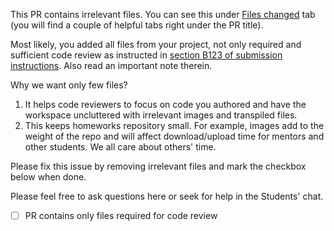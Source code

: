 This PR contains irrelevant files. You can see this under
[Files changed](./files) tab
(you will find a couple of helpful tabs right under the PR title).

Most likely, you added all files from your project,
not only required and sufficient code review
as instructed in
[section B123 of submission instructions](https://github.com/kottans/frontend-2022-homeworks#b1-%D0%B2%D1%96%D0%B4%D0%BF%D1%80%D0%B0%D0%B2%D0%BA%D0%B0-%D0%BA%D0%BE%D0%B4%D1%83-%D0%BD%D0%BE%D0%B2%D0%BE%D0%B3%D0%BE-%D0%B7%D0%B0%D0%B2%D0%B4%D0%B0%D0%BD%D0%BD%D1%8F-app).
Also read an important note therein.

Why we want only few files?
1. It helps code reviewers to focus on code you authored
   and have the workspace uncluttered with irrelevant
   images and transpiled files.
2. This keeps homeworks repository small.
   For example, images add to the weight of the repo
   and will affect download/upload time for mentors and other
   students. We all care about others' time.

Please fix this issue by removing irrelevant files 
and mark the checkbox below when done.

Please feel free to ask questions here or seek for help
in the Students' chat.

- [ ] PR contains only files required for code review
